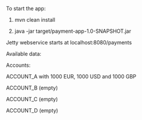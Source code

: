 To start the app:

1) mvn clean install

2) java -jar target/payment-app-1.0-SNAPSHOT.jar


Jetty webservice starts at localhost:8080/payments

Available data:

Accounts:

  ACCOUNT_A with 1000 EUR, 1000 USD and 1000 GBP
  
  ACCOUNT_B (empty)
  
  ACCOUNT_C (empty)
  
  ACCOUNT_D (empty)
